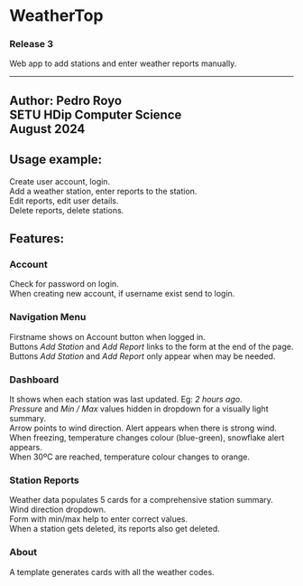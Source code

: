 WeatherTop
==========
### Release 3
Web app to add stations and enter weather reports manually.

---
Author: Pedro Royo  
SETU HDip Computer Science  
August 2024
---

## Usage example:
Create user account, login.  
Add a weather station, enter reports to the station.  
Edit reports, edit user details.  
Delete reports, delete stations.

## Features:
### Account
Check for password on login.  
When creating new account, if username exist send to login.  

### Navigation Menu
Firstname shows on Account button when logged in.  
Buttons _Add Station_ and _Add Report_ links to the form at the end of the page.  
Buttons _Add Station_ and _Add Report_ only appear when may be needed.  

### Dashboard
It shows when each station was last updated. Eg: _2 hours ago_.   
_Pressure_ and _Min / Max_ values hidden in dropdown for a visually light summary.  
Arrow points to wind direction. Alert appears when there is strong wind.  
When freezing, temperature changes colour (blue-green), snowflake alert appears.  
When 30ºC are reached, temperature colour changes to orange. 

### Station Reports 
Weather data populates 5 cards for a comprehensive station summary.  
Wind direction dropdown.  
Form with min/max help to enter correct values.  
When a station gets deleted, its reports also get deleted.  

### About
A template generates cards with all the weather codes.  